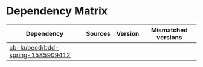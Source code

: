 # Dependency Matrix

Dependency | Sources | Version | Mismatched versions
---------- | ------- | ------- | -------------------
[cb-kubecd/bdd-spring-1585909412](https://github.com/cb-kubecd/bdd-spring-1585909412.git) |  | []() | 
